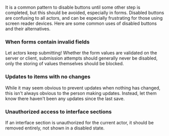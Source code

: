 It is a common pattern to disable buttons until some other step is completed, but this should be avoided, especially in forms. Disabled buttons are confusing to all actors, and can be especially frustrating for those using screen reader devices. Here are some common uses of disabled buttons and their alternatives.

### When forms contain invalid fields

Let actors keep submitting! Whether the form values are validated on the server or client, submission attempts should generally never be disabled, only the storing of values themselves should be blocked.

### Updates to items with no changes

While it may seem obvious to prevent updates when nothing has changed, this isn't always obvious to the person making updates. Instead, let them know there haven't been any updates since the last save.

### Unauthorized access to interface sections

If an interface section is unauthorized for the current actor, it should be removed entirely, not shown in a disabled state.
